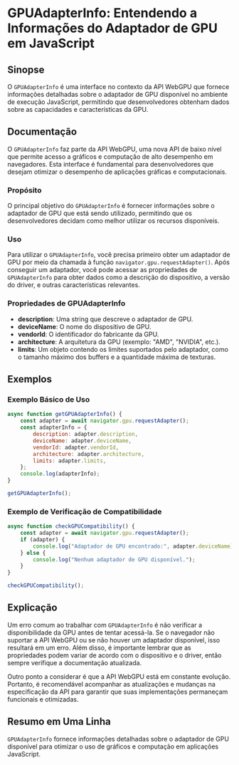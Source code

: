 <!--
Meta Description: # GPUAdapterInfo: Entendendo a Informações do Adaptador de GPU em JavaScript ## Sinopse O `GPUAdapterInfo` é uma interface no contexto da API WebGPU q...
Meta Keywords: gpu, adaptador, que, gpuadapterinfo, adapter
-->

# GPUAdapterInfo: Entendendo a Informações do Adaptador de GPU em JavaScript

## Sinopse
O `GPUAdapterInfo` é uma interface no contexto da API WebGPU que fornece informações detalhadas sobre o adaptador de GPU disponível no ambiente de execução JavaScript, permitindo que desenvolvedores obtenham dados sobre as capacidades e características da GPU.

## Documentação
O `GPUAdapterInfo` faz parte da API WebGPU, uma nova API de baixo nível que permite acesso a gráficos e computação de alto desempenho em navegadores. Esta interface é fundamental para desenvolvedores que desejam otimizar o desempenho de aplicações gráficas e computacionais.

### Propósito
O principal objetivo do `GPUAdapterInfo` é fornecer informações sobre o adaptador de GPU que está sendo utilizado, permitindo que os desenvolvedores decidam como melhor utilizar os recursos disponíveis.

### Uso
Para utilizar o `GPUAdapterInfo`, você precisa primeiro obter um adaptador de GPU por meio da chamada à função `navigator.gpu.requestAdapter()`. Após conseguir um adaptador, você pode acessar as propriedades de `GPUAdapterInfo` para obter dados como a descrição do dispositivo, a versão do driver, e outras características relevantes.

### Propriedades de GPUAdapterInfo
- **description**: Uma string que descreve o adaptador de GPU.
- **deviceName**: O nome do dispositivo de GPU.
- **vendorId**: O identificador do fabricante da GPU.
- **architecture**: A arquitetura da GPU (exemplo: "AMD", "NVIDIA", etc.).
- **limits**: Um objeto contendo os limites suportados pelo adaptador, como o tamanho máximo dos buffers e a quantidade máxima de texturas.

## Exemplos
### Exemplo Básico de Uso

```javascript
async function getGPUAdapterInfo() {
    const adapter = await navigator.gpu.requestAdapter();
    const adapterInfo = {
        description: adapter.description,
        deviceName: adapter.deviceName,
        vendorId: adapter.vendorId,
        architecture: adapter.architecture,
        limits: adapter.limits,
    };
    console.log(adapterInfo);
}

getGPUAdapterInfo();
```

### Exemplo de Verificação de Compatibilidade

```javascript
async function checkGPUCompatibility() {
    const adapter = await navigator.gpu.requestAdapter();
    if (adapter) {
        console.log("Adaptador de GPU encontrado:", adapter.deviceName);
    } else {
        console.log("Nenhum adaptador de GPU disponível.");
    }
}

checkGPUCompatibility();
```

## Explicação
Um erro comum ao trabalhar com `GPUAdapterInfo` é não verificar a disponibilidade da GPU antes de tentar acessá-la. Se o navegador não suportar a API WebGPU ou se não houver um adaptador disponível, isso resultará em um erro. Além disso, é importante lembrar que as propriedades podem variar de acordo com o dispositivo e o driver, então sempre verifique a documentação atualizada.

Outro ponto a considerar é que a API WebGPU está em constante evolução. Portanto, é recomendável acompanhar as atualizações e mudanças na especificação da API para garantir que suas implementações permaneçam funcionais e otimizadas.

## Resumo em Uma Linha
`GPUAdapterInfo` fornece informações detalhadas sobre o adaptador de GPU disponível para otimizar o uso de gráficos e computação em aplicações JavaScript.